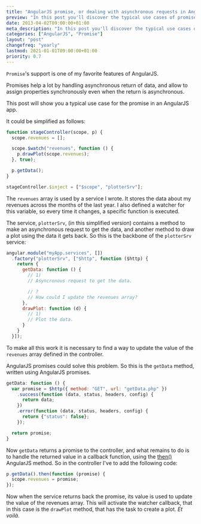 ```yaml
---
title: "AngularJS promise, or dealing with asynchronous requests in AngularJS"
preview: "In this post you'll discover the typical use cases of promise in AngularJS apps."
date: 2013-04-02T09:00:00+01:00
meta_description: "In this post you'll discover the typical use cases of promise in AngularJS apps."
categories: ["AngularJS", "Promise"]
layout: "post"
changefreq: "yearly"
lastmod: 2021-01-01T09:00:00+01:00
priority: 0.7
---
```


`Promise`'s support is one of my favorite features of AngularJS.

Promises help a lot by handling asynchronous return of data, and allow to assign properties synchronously even when the return is asynchronous.

This post will show you a typical use case for the promise in an AngularJS app.

It could be simplified as follows:

```js
function stageController(scope, p) {
  scope.revenues = [];

  scope.$watch("revenues", function () {
    p.drawPlot(scope.revenues);
  }, true);

  p.getData();
}

stageController.$inject = ["$scope", "plotterSrv"];
```

The `revenues` array is used by a service I wrote. It stores the data about my revenues across the months of the last year. I also defined a watcher for this variable, so every time it changes, a specific function is executed.

The service, `plotterSrv`, (in this simplified version) contains a method to make an asynchronous request to get the data, and another method to draw a plot using the data it gets back. So this is the backbone of the `plotterSrv` service:

```js
angular.module("myApp.services", [])
  .factory("plotterSrv", ["$http", function ($http) {
    return {
      getData: function () {
        // 1)
        // Asyncronous request to get the data.

        // ?
        // How could I update the revenues array?
      },
      drawPlot: function (d) {
        // 1)
        // Plot the data.
      }
    }
  }]);
```

To make all this work it is necessary to find a way to update the value of the `revenues` array defined in the controller.

AngularJS promises could solve this problem. So this is the `getData` method, written using AngularJS promises.

```js
getData: function () {
  var promise = $http({ method: "GET", url: "getData.php" })
    .success(function (data, status, headers, config) {
      return data;
    })
    .error(function (data, status, headers, config) {
      return {"status": false};
    });

  return promise;
}
```

Now `getData` returns a promise to the controller, and what remains to do is to handle the returned value in a callback function, using the [then()](https://docs.angularjs.org/api/ng/service/$q "AngularJS api: $q") AngularJS method. So in the controller I've to add the following code:

```js
p.getData().then(function (promise) {
  scope.revenues = promise;
});
```

Now when the service returns back the promise, its value is used to update the value of the revenues array. This will activate the watcher callback, that in this case is the `drawPlot` method, that has the task to create a plot. *Et voilà*.

